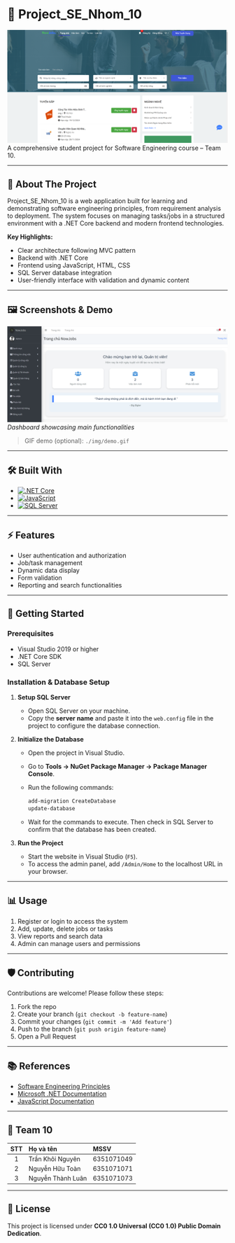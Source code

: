 # 🌟 Project_SE_Nhom_10

![Project Banner](https://github.com/tuilatoan15/Project_SE_Nhom_10/blob/main/img/home.png)  
A comprehensive student project for Software Engineering course – Team 10.

---

## 🚀 About The Project

Project_SE_Nhom_10 is a web application built for learning and demonstrating software engineering principles, from requirement analysis to deployment. The system focuses on managing tasks/jobs in a structured environment with a .NET Core backend and modern frontend technologies.

**Key Highlights:**
- Clear architecture following MVC pattern
- Backend with .NET Core
- Frontend using JavaScript, HTML, CSS
- SQL Server database integration
- User-friendly interface with validation and dynamic content

---

## 🖼️ Screenshots & Demo

![Dashboard](https://github.com/tuilatoan15/Project_SE_Nhom_10/blob/main/img/admin.png)  
*Dashboard showcasing main functionalities*

> GIF demo (optional): `./img/demo.gif`

---

## 🛠️ Built With

- [![.NET Core](https://img.shields.io/badge/.NET-Core-blue)](https://dotnet.microsoft.com/)
- [![JavaScript](https://img.shields.io/badge/JavaScript-yellow)](https://developer.mozilla.org/en-US/docs/Web/JavaScript)
- [![SQL Server](https://img.shields.io/badge/SQL-Server-green)](https://www.microsoft.com/en-us/sql-server)

---

## ⚡ Features

- User authentication and authorization
- Job/task management
- Dynamic data display
- Form validation
- Reporting and search functionalities

---

## 📝 Getting Started

### Prerequisites

- Visual Studio 2019 or higher
- .NET Core SDK
- SQL Server

### Installation & Database Setup

1. **Setup SQL Server**  
   - Open SQL Server on your machine.  
   - Copy the **server name** and paste it into the `web.config` file in the project to configure the database connection.

2. **Initialize the Database**  
   - Open the project in Visual Studio.  
   - Go to **Tools → NuGet Package Manager → Package Manager Console**.  
   - Run the following commands:

     ```powershell
     add-migration CreateDatabase
     update-database
     ```

   - Wait for the commands to execute. Then check in SQL Server to confirm that the database has been created.

3. **Run the Project**  
   - Start the website in Visual Studio (`F5`).  
   - To access the admin panel, add `/Admin/Home` to the localhost URL in your browser.

---

## 📊 Usage

1. Register or login to access the system
2. Add, update, delete jobs or tasks
3. View reports and search data
4. Admin can manage users and permissions

---

## 🛡️ Contributing

Contributions are welcome! Please follow these steps:

1. Fork the repo
2. Create your branch (`git checkout -b feature-name`)
3. Commit your changes (`git commit -m 'Add feature'`)
4. Push to the branch (`git push origin feature-name`)
5. Open a Pull Request

---

## 📚 References

- [Software Engineering Principles](https://en.wikipedia.org/wiki/Software_engineering)
- [Microsoft .NET Documentation](https://docs.microsoft.com/en-us/dotnet/)
- [JavaScript Documentation](https://developer.mozilla.org/en-US/docs/Web/JavaScript)

---

## 👥 Team 10

| STT | Họ và tên          | MSSV        |
|:---:|:-------------------|:------------|
|  1  | Trần Khôi Nguyên   | 6351071049  |
|  2  | Nguyễn Hữu Toàn    | 6351071071  |
|  3  | Nguyễn Thành Luân  | 6351071073  |

---

## 📄 License

This project is licensed under **CC0 1.0 Universal (CC0 1.0) Public Domain Dedication**.